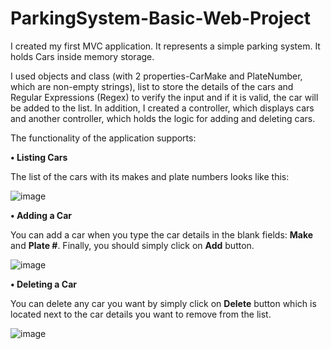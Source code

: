 # ParkingSystem-Basic-Web-Project
I created my first MVC application. It represents a simple parking system. It holds Cars inside memory storage. 

I used objects and class (with 2 properties-CarMake and PlateNumber,  which are non-empty strings), list to store the details of the cars and Regular Expressions (Regex) to verify the input and if it is valid, the car will be added to the list. In addition, I created a controller, which displays cars and another controller, which holds the logic for adding and deleting cars. 

The functionality of the application supports:

**• Listing Cars**

The list of the cars with its makes and plate numbers looks like this:

![image](https://github.com/IvayloShopov33/ParkingSystem-Basic-Web-Project/assets/133992028/dfecb84c-71c7-43c9-b36e-e8258afae196)


**• Adding a Car**

You can add a car when you type the car details in the blank fields: **Make** and **Plate #**. Finally, you should simply click on **Add** button.

![image](https://github.com/IvayloShopov33/ParkingSystem-Basic-Web-Project/assets/133992028/4c6b7aad-b17c-4972-8d6c-ce73a24ab62e)

**• Deleting a Car**

You can delete any car you want by simply click on **Delete** button which is located next to the car details you want to remove from the list.

![image](https://github.com/IvayloShopov33/ParkingSystem-Basic-Web-Project/assets/133992028/5a37f68b-fc43-40e3-bb89-4d6ab42e16c1)

